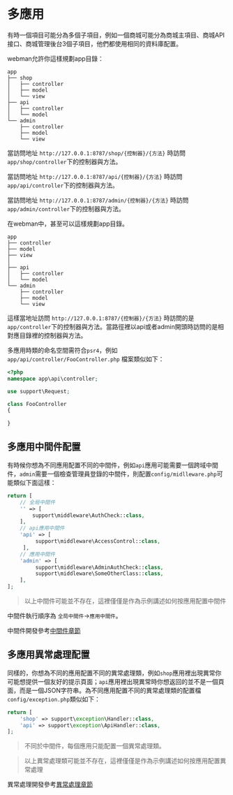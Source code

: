 # 多應用
有時一個項目可能分為多個子項目，例如一個商城可能分為商城主項目、商城API接口、商城管理後台3個子項目，他們都使用相同的資料庫配置。

webman允許你這樣規劃app目錄：
```
app
├── shop
│   ├── controller
│   ├── model
│   └── view
├── api
│   ├── controller
│   └── model
└── admin
    ├── controller
    ├── model
    └── view
```
當訪問地址 `http://127.0.0.1:8787/shop/{控制器}/{方法}` 時訪問`app/shop/controller`下的控制器與方法。

當訪問地址 `http://127.0.0.1:8787/api/{控制器}/{方法}` 時訪問`app/api/controller`下的控制器與方法。

當訪問地址 `http://127.0.0.1:8787/admin/{控制器}/{方法}` 時訪問`app/admin/controller`下的控制器與方法。

在webman中，甚至可以這樣規劃app目錄。
```
app
├── controller
├── model
├── view
│
├── api
│   ├── controller
│   └── model
└── admin
    ├── controller
    ├── model
    └── view
```
這樣當地址訪問 `http://127.0.0.1:8787/{控制器}/{方法}` 時訪問的是`app/controller`下的控制器與方法。當路徑裡以api或者admin開頭時訪問的是相對應目錄裡的控制器與方法。

多應用時類的命名空間需符合`psr4`，例如`app/api/controller/FooController.php` 檔案類似如下：

```php
<?php
namespace app\api\controller;

use support\Request;

class FooController
{
    
}

```

## 多應用中間件配置
有時候你想為不同應用配置不同的中間件，例如`api`應用可能需要一個跨域中間件，`admin`需要一個檢查管理員登錄的中間件，則配置`config/midlleware.php`可能類似下面這樣：
```php
return [
    // 全局中間件
    '' => [
        support\middleware\AuthCheck::class,
    ],
    // api應用中間件
    'api' => [
         support\middleware\AccessControl::class,
     ],
    // 應用中間件
    'admin' => [
         support\middleware\AdminAuthCheck::class,
         support\middleware\SomeOtherClass::class,
    ],
];
```
> 以上中間件可能並不存在，這裡僅僅是作為示例講述如何按應用配置中間件

中間件執行順序為 `全局中間件`->`應用中間件`。

中間件開發參考[中間件章節](middleware.md)

## 多應用異常處理配置
同樣的，你想為不同的應用配置不同的異常處理類，例如`shop`應用裡出現異常你可能想提供一個友好的提示頁面；`api`應用裡出現異常時你想返回的並不是一個頁面，而是一個JSON字符串。為不同應用配置不同的異常處理類的配置檔`config/exception.php`類似如下：
```php
return [
    'shop' => support\exception\Handler::class,
    'api' => support\exception\ApiHandler::class,
];
```
> 不同於中間件，每個應用只能配置一個異常處理類。

> 以上異常處理類可能並不存在，這裡僅僅是作為示例講述如何按應用配置異常處理

異常處理開發參考[異常處理章節](exception.md)